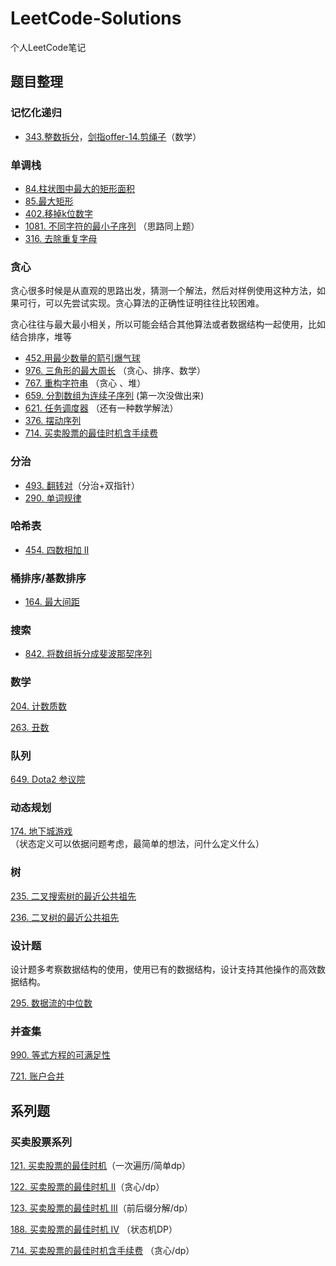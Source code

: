 # LeetCode-Solutions
个人LeetCode笔记



## 题目整理

### **记忆化递归**

- [343.整数拆分](https://leetcode-cn.com/problems/integer-break/)，[剑指offer-14.剪绳子](https://leetcode-cn.com/problems/jian-sheng-zi-lcof/)（数学）

### 单调栈

- [84.柱状图中最大的矩形面积](https://leetcode-cn.com/problems/largest-rectangle-in-histogram/)
- [85.最大矩形](https://leetcode-cn.com/problems/maximal-rectangle/)
- [402.移掉k位数字](https://leetcode-cn.com/problems/remove-k-digits/)
- [1081. 不同字符的最小子序列](https://leetcode-cn.com/problems/smallest-subsequence-of-distinct-characters/) （思路同上题）
- [316. 去除重复字母](https://leetcode-cn.com/problems/remove-duplicate-letters/)

### 贪心

贪心很多时候是从直观的思路出发，猜测一个解法，然后对样例使用这种方法，如果可行，可以先尝试实现。贪心算法的正确性证明往往比较困难。

贪心往往与最大最小相关，所以可能会结合其他算法或者数据结构一起使用，比如结合排序，堆等

- [452.用最少数量的箭引爆气球](https://leetcode-cn.com/problems/minimum-number-of-arrows-to-burst-balloons/)
- [976. 三角形的最大周长](https://leetcode-cn.com/problems/largest-perimeter-triangle/) （贪心、排序、数学）
- [767. 重构字符串](https://leetcode-cn.com/problems/reorganize-string/) （贪心 、堆）
- [659. 分割数组为连续子序列](https://leetcode-cn.com/problems/split-array-into-consecutive-subsequences/) (第一次没做出来)
- [621. 任务调度器](https://leetcode-cn.com/problems/task-scheduler/) （还有一种数学解法）
- [376. 摆动序列](https://leetcode-cn.com/problems/wiggle-subsequence/)
- [714. 买卖股票的最佳时机含手续费](https://leetcode-cn.com/problems/best-time-to-buy-and-sell-stock-with-transaction-fee/)

### 分治

- [493. 翻转对](https://leetcode-cn.com/problems/reverse-pairs/)（分治+双指针）
- [290. 单词规律](https://leetcode-cn.com/problems/word-pattern/)

###  哈希表

- [454. 四数相加 II](https://leetcode-cn.com/problems/4sum-ii/)

### 桶排序/基数排序

- [164. 最大间距](https://leetcode-cn.com/problems/maximum-gap/)

### 搜索

- [842. 将数组拆分成斐波那契序列](https://leetcode-cn.com/problems/split-array-into-fibonacci-sequence/)

### 数学

[204. 计数质数](https://leetcode-cn.com/problems/count-primes/)

[263. 丑数](https://leetcode-cn.com/problems/ugly-number/)

### 队列

[649. Dota2 参议院](https://leetcode-cn.com/problems/dota2-senate/)

### 动态规划

[174. 地下城游戏](https://leetcode-cn.com/problems/dungeon-game/) （状态定义可以依据问题考虑，最简单的想法，问什么定义什么）

### 树

[235. 二叉搜索树的最近公共祖先](https://leetcode-cn.com/problems/lowest-common-ancestor-of-a-binary-search-tree/)

[236. 二叉树的最近公共祖先](https://leetcode-cn.com/problems/lowest-common-ancestor-of-a-binary-tree/)

### 设计题

设计题多考察数据结构的使用，使用已有的数据结构，设计支持其他操作的高效数据结构。

[295. 数据流的中位数](https://leetcode-cn.com/problems/find-median-from-data-stream/)

### 并查集

[990. 等式方程的可满足性](https://leetcode-cn.com/problems/satisfiability-of-equality-equations/)

[721. 账户合并](https://leetcode-cn.com/problems/accounts-merge/)





## 系列题

### 买卖股票系列

[121. 买卖股票的最佳时机](https://leetcode-cn.com/problems/best-time-to-buy-and-sell-stock/)（一次遍历/简单dp）

[122. 买卖股票的最佳时机 II](https://leetcode-cn.com/problems/best-time-to-buy-and-sell-stock-ii/)（贪心/dp）

[123. 买卖股票的最佳时机 III](https://leetcode-cn.com/problems/best-time-to-buy-and-sell-stock-iii/)（前后缀分解/dp）

[188. 买卖股票的最佳时机 IV](https://leetcode-cn.com/problems/best-time-to-buy-and-sell-stock-iv/) （状态机DP）

[714. 买卖股票的最佳时机含手续费](https://leetcode-cn.com/problems/best-time-to-buy-and-sell-stock-with-transaction-fee/) （贪心/dp）